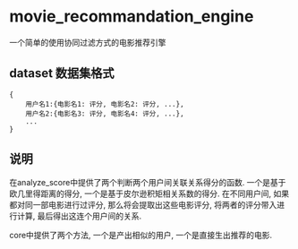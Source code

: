 # movie_recommandation_engine

一个简单的使用协同过滤方式的电影推荐引擎

## dataset 数据集格式

    {
        用户名1:{电影名1: 评分, 电影名2: 评分, ...},
        用户名2:{电影名3: 评分, 电影名4: 评分, ...},
        ...
    }

## 说明

在analyze_score中提供了两个判断两个用户间关联关系得分的函数. 一个是基于欧几里得距离的得分, 一个是基于皮尔逊积矩相关系数的得分. 在不同用户间, 如果都对同一部电影进行过评分, 那么将会提取出这些电影评分, 将两者的评分带入进行计算, 最后得出这连个用户间的关系.

core中提供了两个方法, 一个是产出相似的用户, 一个是直接生出推荐的电影.
